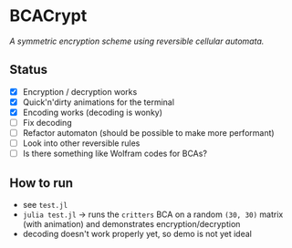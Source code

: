 # BCACrypt

*A symmetric encryption scheme using reversible cellular automata.*

## Status

* [x] Encryption / decryption works
* [x] Quick'n'dirty animations for the terminal
* [x] Encoding works (decoding is wonky)
* [ ] Fix decoding
* [ ] Refactor automaton (should be possible to make more performant)
* [ ] Look into other reversible rules
* [ ] Is there something like Wolfram codes for BCAs?

## How to run

* see `test.jl`
* `julia test.jl` -> runs the `critters` BCA on a random `(30, 30)` matrix (with animation) and demonstrates encryption/decryption
* decoding doesn't work properly yet, so demo is not yet ideal

